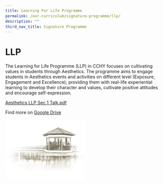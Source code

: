 ```yaml
---
title: Learning For Life Programme
permalink: /our-curriculum/signature-programme/llp/
description: ""
third_nav_title: Signature Programme
---
```


# **LLP**

The Learning for Life Programme (LLP) in CCHY focuses on cultivating values in students through Aesthetics. The programme aims to engage students in Aesthetics events and activities on different level (Exposure, Engagement and Excellence); providing them with real-life experiential learning to develop their character and values, cultivate positive attitudes and encourage self-expression.

[Aesthetics LLP Sec 1 Talk.pdf](/files/2016%20Aesthetics%20LLP%20Sec%201%20Talk.pdf)

Find more on [Google Drive](https://drive.google.com/drive/folders/15NqZWutusqKUKlEYJm6kXCOtJzmG9k-H)

<img src="/images/pavilion.png" 
     style="width:50%">